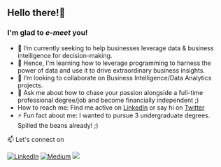 ## Hello there!👋 
### I'm glad to *e-meet* you!

- 🔭 I’m currently seeking to help businesses leverage data & business intelligence for decision-making.
- 🌱 Hence, I'm learning how to leverage programming to harness the power of data and use it to drive extraordinary business insights.
- 👯 I’m looking to collaborate on Business Intelligence/Data Analytics projects.
- 💬 Ask me about how to chase your passion alongside a full-time professional degree/job and become financially independent ;)
-  How to reach me: Find me active on [LinkedIn](https://www.linkedin.com/in/s-ishita/) or say hi on [Twitter](https://twitter.com/wordsplusworth)
- ⚡ Fun fact about me: I wanted to pursue 3 undergraduate degrees. Spilled the beans already! ;)

📫 Let's connect on 

[![LinkedIn](https://img.shields.io/badge/-linkedin-blue?style=for-the-badge&logo=linkedin)](https://www.linkedin.com/in/s-ishita/) [![Medium](https://img.shields.io/badge/-medium-black?style=for-the-badge&logo=medium)](https://medium.com/@singhishita) [<img src = "https://img.shields.io/badge/twitter-%2320A1F1.svg?&style=for-the-badge&logo=twitter&logoColor=white">](https://twitter.com/wordsplusworth/)



<!--
**singhishita/singhishita** is a ✨ _special_ ✨ repository because its `README.md` (this file) appears on your GitHub profile.>

